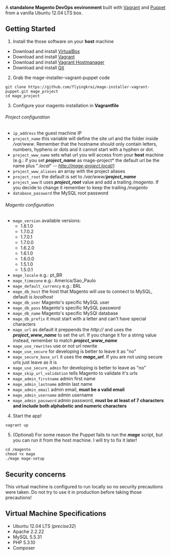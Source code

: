 A **standalone Magento DevOps environment** built with [Vagrant](http://www.vagrantup.com/) and [Puppet](http://puppetlabs.com/) from a vanilla Ubuntu 12.04 LTS box.


## Getting Started

1. Install the those software on your **host** machine
 * Download and install [VirtualBox](https://www.virtualbox.org/wiki/Downloads)
 * Download and install [Vagrant](http://www.vagrantup.com/downloads.html)
 * Download and install [Vagrant Hostmanager](https://github.com/smdahlen/vagrant-hostmanager)
 * Download and install [Git](http://git-scm.com/downloads)

2. Grab the mage-installer-vagrant-puppet code
 ```
 git clone https://github.com/flyingkrai/mage-installer-vagrant-puppet.git mage_project
 cd mage_project
 ```

3. Configure your magento installation in **Vagrantfile**
 ###### Project configuration
 * `ip_address` the guest machine IP
 * `project_name` this variable will define the site url and the folder inside */var/www*. Remember that the hostname should only contain letters, numbers,
hyphens or dots and it cannot start with a hyphen or dot.
 * `project_www_name` sets what url you will access from your **host** machine (e.g.: if you set ***project_name*** as  mage-project* the default url be the name plus "*.local*" -- *http://mage-project.local/*)
 * `project_www_aliases` an array with the project aliases
 * `project_root` the default is set to */var/www/**project_name***
 * `project_www` it uses ***project_root*** value and add a trailing */magento*. If you decide to change it remember to keep the trailing */magento*
 * `database_password` the MySQL root password

 ###### Magento configuration
 * `mage_version` available versions:
    * 1.8.1.0
    * 1.7.0.2
    * 1.7.0.1
    * 1.7.0.0
    * 1.6.2.0
    * 1.6.1.0
    * 1.6.0.0
    * 1.5.1.0
    * 1.5.0.1
 * `mage_locale` e.g.: pt_BR
 * `mage_timezone` e.g.: America/Sao_Paulo
 * `mage_default_currency` e.g.: BRL
 * `mage_db_host` the host that Magento will use to connect to MySQL, default is *localhost*
 * `mage_db_user` Magento's specific MySQL user
 * `mage_db_pass` Magento's specific MySQL password
 * `mage_db_name` Magento's specific MySQl database
 * `mage_db_prefix` it must start with a letter and can't have special characters
 * `mage_url` as default it preppends the *http://* and uses the ***project_www_name*** to set the url. If you change it for a string value instead, remember to match ***project_www_name***
 * `mage_use_rewrites` use or not url rewrite
 * `mage_use_secure` for developing is better to leave it as "no"
 * `mage_secure_base_url` it uses the ***mage_url***. If you are not using secure urls just leave as it is
 * `mage_use_secure_admin` for developing is better to leave as "no"
 * `mage_skip_url_validation` tells Magento to validate it's urls
 * `mage_admin_firstname` admin first name
 * `mage_admin_lastname` admin last name
 * `mage_admin_email` admin email, **must be a valid email**
 * `mage_admin_username` admin username
 * `mage_admin_password` admin password, **must be at least of 7 characters and include both alphabetic and numeric  characters**

4. Start the app!
 ```
 vagrant up
 ```

5. (Optional) For some reason the Puppet fails to run the ***mage*** script, but you can run it from the host machine. I will try to fix it later!
 ```
 cd /magento
 chmod +x mage
 ./mage mage-setup
 ```

## Security concerns

This virtual machine is configured to run locally so no security precautions were taken. Do not try to use it in production before taking those precautions!

## Virtual Machine Specifications

* Ubuntu 12.04 LTS (*precise32*)
* Apache 2.2.22
* MySQL 5.5.31
* PHP 5.3.10
* Composer

